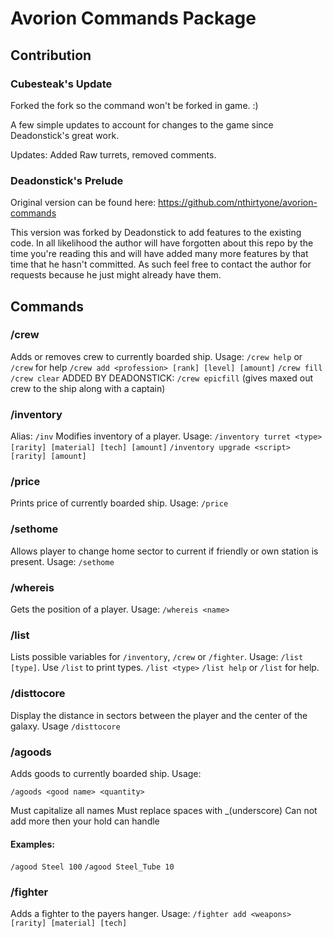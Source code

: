 # Avorion Commands Package
## Contribution
### Cubesteak's Update
Forked the fork so the command won't be forked in game. :)

A few simple updates to account for changes to the game since Deadonstick's great work.

Updates: Added Raw turrets, removed comments.

### Deadonstick's Prelude
Original version can be found here: https://github.com/nthirtyone/avorion-commands

This version was forked by Deadonstick to add features to the existing code. In all likelihood the author will have forgotten about this repo by the time you're reading this and will have added many more features by that time that he hasn't committed. As such feel free to contact the author for requests because he just might already have them.
## Commands
### /crew
Adds or removes crew to currently boarded ship. Usage:
`/crew help` or `/crew` for help
`/crew add <profession> [rank] [level] [amount]`
`/crew fill`
`/crew clear`
ADDED BY DEADONSTICK: `/crew epicfill` (gives maxed out crew to the ship along with a captain)
### /inventory
Alias: `/inv`
Modifies inventory of a player. Usage:
`/inventory turret <type> [rarity] [material] [tech] [amount]`
`/inventory upgrade <script> [rarity] [amount]`
### /price
Prints price of currently boarded ship. Usage: `/price`
### /sethome
Allows player to change home sector to current if friendly or own station is present. Usage: `/sethome`
### /whereis
Gets the position of a player. Usage: `/whereis <name>`
### /list
Lists possible variables for `/inventory`, `/crew` or `/fighter`. Usage: `/list [type]`. Use `/list` to print types.
`/list <type>`
`/list help` or `/list` for help.
### /disttocore
Display the distance in sectors between the player and the center of the galaxy. Usage `/disttocore`
### /agoods

Adds goods to currently boarded ship. Usage:

`/agoods <good name> <quantity>`

Must capitalize all names
Must replace spaces with _(underscore)
Can not add more then your hold can handle

#### Examples:

`/agood Steel 100`
`/agood Steel_Tube 10`

### /fighter
Adds a fighter to the payers hanger. Usage:
`/fighter add <weapons> [rarity] [material] [tech]`
